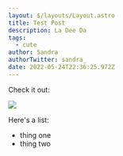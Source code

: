 ```yaml
---
layout: $/layouts/Layout.astro
title: Test Post
description: La Dee Da
tags:
  - cute
author: Sandra
authorTwitter: sandra_
date: 2022-05-24T22:36:25.972Z
---
```

Check it out:

![](https://s36700.pcdn.co/wp-content/uploads/2015/05/shutterstock_1741426311.jpg.optimal.jpg)

Here's a list:

* thing one
* thing two